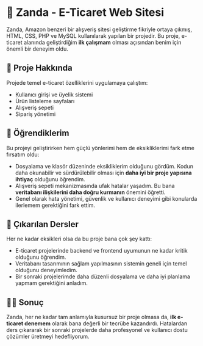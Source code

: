 # 🛒 Zanda - E-Ticaret Web Sitesi

Zanda, Amazon benzeri bir alışveriş sitesi geliştirme fikriyle ortaya çıkmış, HTML, CSS, PHP ve MySQL kullanılarak yapılan bir projedir. Bu proje, e-ticaret alanında geliştirdiğim **ilk çalışmam** olması açısından benim için önemli bir deneyim oldu.  

## 🎯 Proje Hakkında
Projede temel e-ticaret özelliklerini uygulamaya çalıştım:  
- Kullanıcı girişi ve üyelik sistemi  
- Ürün listeleme sayfaları  
- Alışveriş sepeti  
- Sipariş yönetimi  

## 📝 Öğrendiklerim
Bu projeyi geliştirirken hem güçlü yönlerimi hem de eksikliklerimi fark etme fırsatım oldu:  
- Dosyalama ve klasör düzeninde eksikliklerim olduğunu gördüm. Kodun daha okunabilir ve sürdürülebilir olması için **daha iyi bir proje yapısına ihtiyaç** olduğunu öğrendim.  
- Alışveriş sepeti mekanizmasında ufak hatalar yaşadım. Bu bana **veritabanı ilişkilerini daha doğru kurmanın** önemini öğretti.  
- Genel olarak hata yönetimi, güvenlik ve kullanıcı deneyimi gibi konularda ilerlemem gerektiğini fark ettim.  

## 📌 Çıkarılan Dersler
Her ne kadar eksikleri olsa da bu proje bana çok şey kattı:  
- E-ticaret projelerinde backend ve frontend uyumunun ne kadar kritik olduğunu öğrendim.  
- Veritabanı tasarımının sağlam yapılmasının sistemin geneli için temel olduğunu deneyimledim.  
- Bir sonraki projelerimde daha düzenli dosyalama ve daha iyi planlama yapmam gerektiğini anladım.  

## 👨‍💻 Sonuç
Zanda, her ne kadar tam anlamıyla kusursuz bir proje olmasa da, **ilk e-ticaret denemem** olarak bana değerli bir tecrübe kazandırdı. Hatalardan ders çıkararak bir sonraki projelerde daha profesyonel ve kullanıcı dostu çözümler üretmeyi hedefliyorum.
